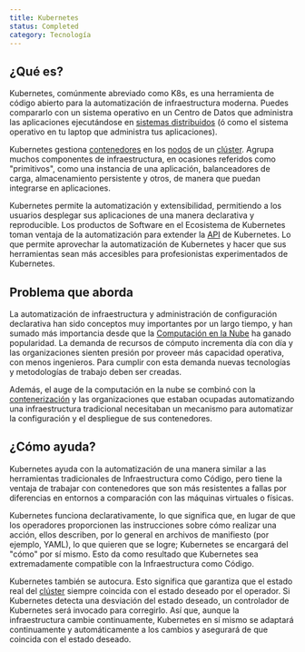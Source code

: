 ```yaml
---
title: Kubernetes
status: Completed
category: Tecnología
---
```


## ¿Qué es?

Kubernetes, comúnmente abreviado como K8s, es una herramienta de código abierto para la automatización de infraestructura moderna. Puedes compararlo con un sistema operativo en un Centro de Datos que administra las aplicaciones ejecutándose en [sistemas distribuidos](/distributed_systems/) (ó como el sistema operativo en tu laptop que administra tus aplicaciones).

Kubernetes gestiona [contenedores](/container/) en los [nodos](/nodes/) de un [clúster](/cluster/). Agrupa muchos componentes de infraestructura, en ocasiones referidos como "primitivos", como una instancia de una aplicación, balanceadores de carga, almacenamiento persistente y otros, de manera que puedan integrarse en aplicaciones.

Kubernetes permite la automatización y extensibilidad, permitiendo a los usuarios desplegar sus aplicaciones de una manera declarativa y reproducible. Los productos de Software en el Ecosistema de Kubernetes toman ventaja de la automatización para extender la [API](/es/application-programming-interface/) de Kubernetes. Lo que permite aprovechar la automatización de Kubernetes y hacer que sus herramientas sean más accesibles para profesionistas experimentados de Kubernetes.

## Problema que aborda

La automatización de infraestructura y administración de configuración declarativa han sido conceptos muy importantes por un largo tiempo, y han sumado más importancia desde que la [Computación en la Nube](/es/cloud_computing/) ha ganado popularidad. La demanda de recursos de cómputo incrementa día con día y las organizaciones sienten presión por proveer más capacidad operativa, con menos ingenieros. Para cumplir con esta demanda nuevas tecnologías y metodologías de trabajo deben ser creadas.

Además, el auge de la computación en la nube se combinó con la [contenerización](/containerization/) y las organizaciones que estaban ocupadas automatizando una infraestructura tradicional necesitaban un mecanismo para automatizar la configuración y el despliegue de sus contenedores.

## ¿Cómo ayuda?

Kubernetes ayuda con la automatización de una manera similar a las herramientas tradicionales de Infraestructura como Código, pero tiene la ventaja de trabajar con contenedores que son más resistentes a fallas por diferencias en entornos a comparación con las máquinas virtuales o físicas.

Kubernetes funciona declarativamente, lo que significa que, en lugar de que los operadores proporcionen las instrucciones sobre cómo realizar una acción, ellos describen, por lo general en archivos de manifiesto (por ejemplo, YAML), lo que quieren que se logre; Kubernetes se encargará del "cómo" por sí mismo. Esto da como resultado que Kubernetes sea extremadamente compatible con la Infraestructura como Código.

Kubernetes también se autocura. Esto significa que garantiza que el estado real del [clúster](/cluster/) siempre coincida con el estado deseado por el operador. Si Kubernetes detecta una desviación del estado deseado, un controlador de Kubernetes será invocado para corregirlo. Así que, aunque la infraestructura cambie continuamente, Kubernetes en sí mismo se adaptará continuamente y automáticamente a los cambios y asegurará de que coincida con el estado deseado.
